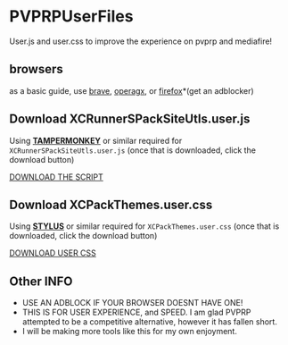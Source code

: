 # PVPRPUserFiles

User.js and user.css to improve the experience on pvprp and mediafire!

## browsers

as a basic guide, use [brave](https://brave.com/), [operagx](https://www.opera.com/gx), or [firefox](https://www.mozilla.org/en-US/firefox/new/)*(get an adblocker)

## Download XCRunnerSPackSiteUtls.user.js

Using **[TAMPERMONKEY](https://chrome.google.com/webstore/detail/tampermonkey/dhdgffkkebhmkfjojejmpbldmpobfkfo?hl=en)** or similar required for `XCRunnerSPackSiteUtls.user.js` (once that is downloaded, click the download button)

[DOWNLOAD THE SCRIPT](https://github.com/XCRunnerS/pvprpuserscript/raw/main/XCRunnerSPackSiteUtls.user.js)

## Download XCPackThemes.user.css

Using **[STYLUS](https://chrome.google.com/webstore/detail/stylus/clngdbkpkpeebahjckkjfobafhncgmne?hl=en)** or similar required for `XCPackThemes.user.css` (once that is downloaded, click the download button)

[DOWNLOAD USER CSS](https://github.com/XCRunnerS/pvprpuserfiles/raw/main/XCPackThemes.user.css)

## Other INFO

- USE AN ADBLOCK IF YOUR BROWSER DOESNT HAVE ONE!
- THIS IS FOR USER EXPERIENCE, and SPEED. I am glad PVPRP attempted to be a competitive alternative, however it has fallen short.
- I will be making more tools like this for my own enjoyment.
